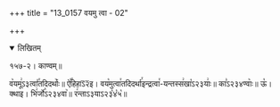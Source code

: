 +++
title = "13_0157 वयमु त्वा - 02"

+++
<details open><summary>लिखितम्</summary>

१५७-२। काण्वम्॥

व꣥यमू꣢ऽ३त्वा꣤꣯तदिदर्थाः꣥॥ ऐ꣡꣯हिहाऽ᳒२᳒इ। वय꣡मुत्वा꣯तदिदर्था꣯इन्द्रत्वा꣯-यन्तस्स꣢खा꣡ऽ२३याः꣢॥ का꣣ऽ२३४ण्वाः꣥॥ ऊ꣡। क्थाइ। भि꣢र्जो꣡ऽ२३४वा꣥॥ र꣢न्ताऽ३याऽ२३꣡४꣡५꣡॥
</details>